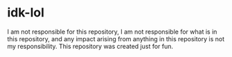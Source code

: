 # idk-lol

I am not responsible for this repository, I am not responsible for what is in this repository, and any impact arising from anything in this repository is not my responsibility. This repository was created just for fun.
